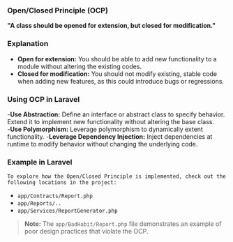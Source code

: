 ### Open/Closed Principle (OCP)

**"A class should be opened for extension, but closed for modification."**

### Explanation
- **Open for extension:**
    You should be able to add new functionality to a module without altering the existing codes.
- **Closed for modification:**
    You should not modify existing, stable code when adding new features, as this could introduce bugs or regressions.

### Using OCP in Laravel
-**Use Abstraction:**
    Define an interface or abstract class to specify behavior. Extend it to implement new functionality without altering the base class.  
-**Use Polymorphism:**
    Leverage polymorphism to dynamically extent functionality.
-**Leverage Dependency Injection:**
      Inject dependencies at runtime to modify behavior without changing the underlying code.  

### Example in Laravel
    To explore how the Open/Closed Principle is implemented, check out the following locations in the project:

- `app/Contracts/Report.php`  
- `app/Reports/..`  
- `app/Services/ReportGenerator.php`

>**Note:** The `app/BadHabit/Report.php` file demonstrates an example of poor design practices that violate the OCP.